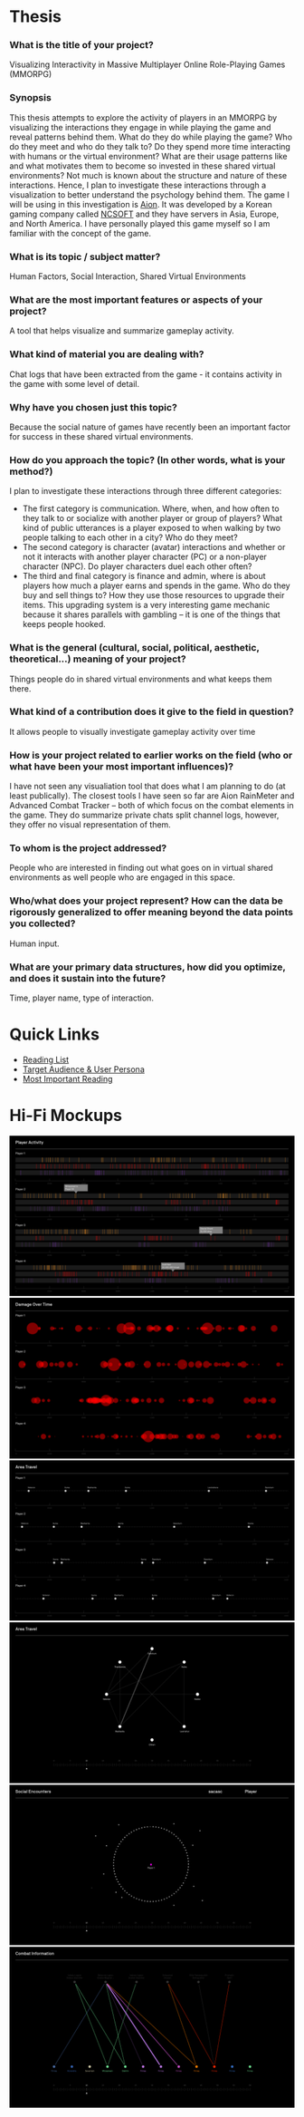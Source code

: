# Thesis

### What is the title of your project? 
Visualizing Interactivity in Massive Multiplayer Online Role-Playing Games (MMORPG)

### Synopsis
This thesis attempts to explore the activity of players in an MMORPG by visualizing the interactions they engage in while playing the game and reveal patterns behind them. What do they do while playing the game? Who do they meet and who do they talk to? Do they spend more time interacting with humans or the virtual environment? What are their usage patterns like and what motivates them to become so invested in these shared virtual environments? Not much is known about the structure and nature of these interactions. Hence, I plan to investigate these interactions through a visualization to better understand the psychology behind them. The game I will be using in this investigation is [Aion](na.aiononline.com). It was developed by a Korean gaming company called [NCSOFT](http://us.ncsoft.com/en/) and they have servers in Asia, Europe, and North America. I have personally played this game myself so I am familiar with the concept of the game.

### What is its topic / subject matter?
Human Factors, Social Interaction, Shared Virtual Environments

### What are the most important features or aspects of your project? 
A tool that helps visualize and summarize gameplay activity.

### What kind of material you are dealing with?
Chat logs that have been extracted from the game - it contains activity in the game with some level of detail.

### Why have you chosen just this topic?
Because the social nature of games have recently been an important factor for success in these shared virtual environments.

### How do you approach the topic? (In other words, what is your method?)
I plan to investigate these interactions through three different categories:
- The first category is communication. Where, when, and how often to they talk to or socialize with another player or group of players? What kind of public utterances is a player exposed to when walking by two people talking to each other in a city? Who do they meet?
- The second category is character (avatar) interactions and whether or not it interacts with another player character (PC) or a non-player character (NPC). Do player characters duel each other often?
- The third and final category is finance and admin, where is about players how much a player earns and spends in the game. Who do they buy and sell things to? How they use those resources to upgrade their items. This upgrading system is a very interesting game mechanic because it shares parallels with gambling – it is one of the things that keeps people hooked.

### What is the general (cultural, social, political, aesthetic, theoretical...) meaning of your project?
Things people do in shared virtual environments and what keeps them there.

### What kind of a contribution does it give to the field in question?
It allows people to visually investigate gameplay activity over time 

### How is your project related to earlier works on the field (who or what have been your most important influences)?
I have not seen any visualiation tool that does what I am planning to do (at least publically). The closest tools I have seen so far are Aion RainMeter and Advanced Combat Tracker – both of which focus on the combat elements in the game. They do summarize private chats split channel logs, however, they offer no visual representation of them.

### To whom is the project addressed?
People who are interested in finding out what goes on in virtual shared environments as well people who are engaged in this space.

### Who/what does your project represent? How can the data be rigorously generalized to offer meaning beyond the data points you collected?
Human input.

### What are your primary data structures, how did you optimize, and does it sustain into the future?
Time, player name, type of interaction.

# Quick Links
- [Reading List](/writing/readingList.md)
- [Target Audience & User Persona](/writing/exercise-01-part-03-concepts.md)
- [Most Important Reading](http://journals.plos.org/plosone/article/file?id=10.1371/journal.pone.0033918&type=printable)


# Hi-Fi Mockups
![](/writing/images/concepts-170314a-01.png)
![](/writing/images/concepts-170314a-02.png)
![](/writing/images/concepts-170314a-03.png)
![](/writing/images/concepts-170314a-04.png)
![](/writing/images/concepts-170314a-05.png)
![](/writing/images/concepts-170314a-06.png)
